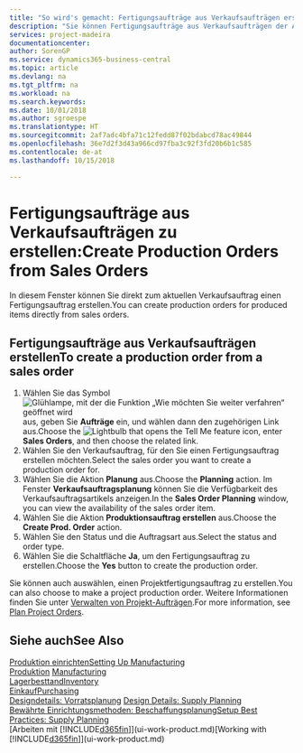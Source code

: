 ```yaml
---
title: "So wird's gemacht: Fertigungsaufträge aus Verkaufsaufträgen erstellen | Microsoft Docs"
description: "Sie können Fertigungsaufträge aus Verkaufsaufträgen der Abteilung Vertrieb und Marketing erstellen."
services: project-madeira
documentationcenter: 
author: SorenGP
ms.service: dynamics365-business-central
ms.topic: article
ms.devlang: na
ms.tgt_pltfrm: na
ms.workload: na
ms.search.keywords: 
ms.date: 10/01/2018
ms.author: sgroespe
ms.translationtype: HT
ms.sourcegitcommit: 2af7adc4bfa71c12fedd87f02bdabcd78ac49844
ms.openlocfilehash: 36e7d2f3d43a966cd97fba3c92f3fd20b6b1c585
ms.contentlocale: de-at
ms.lasthandoff: 10/15/2018

---
```

# <a name="create-production-orders-from-sales-orders"></a><span data-ttu-id="53e60-103">Fertigungsaufträge aus Verkaufsaufträgen zu erstellen:</span><span class="sxs-lookup"><span data-stu-id="53e60-103">Create Production Orders from Sales Orders</span></span>
<span data-ttu-id="53e60-104">In diesem Fenster können Sie direkt zum aktuellen Verkaufsauftrag einen Fertigungsauftrag erstellen.</span><span class="sxs-lookup"><span data-stu-id="53e60-104">You can create production orders for produced items directly from sales orders.</span></span>  

## <a name="to-create-a-production-order-from-a-sales-order"></a><span data-ttu-id="53e60-105">Fertigungsaufträge aus Verkaufsaufträgen erstellen</span><span class="sxs-lookup"><span data-stu-id="53e60-105">To create a production order from a sales order</span></span>  

1.  <span data-ttu-id="53e60-106">Wählen Sie das Symbol ![Glühlampe, mit der die Funktion „Wie möchten Sie weiter verfahren“ geöffnet wird](media/ui-search/search_small.png "Wie möchten Sie weiter verfahren?") aus, geben Sie **Aufträge** ein, und wählen dann den zugehörigen Link aus.</span><span class="sxs-lookup"><span data-stu-id="53e60-106">Choose the ![Lightbulb that opens the Tell Me feature](media/ui-search/search_small.png "Tell me what you want to do") icon, enter **Sales Orders**, and then choose the related link.</span></span>  
2.  <span data-ttu-id="53e60-107">Wählen Sie den Verkaufsauftrag, für den Sie einen Fertigungsauftrag erstellen möchten.</span><span class="sxs-lookup"><span data-stu-id="53e60-107">Select the sales order you want to create a production order for.</span></span>  
3.  <span data-ttu-id="53e60-108">Wählen Sie die Aktion **Planung** aus.</span><span class="sxs-lookup"><span data-stu-id="53e60-108">Choose the **Planning** action.</span></span> <span data-ttu-id="53e60-109">Im Fenster **Verkaufsauftragsplanung** können Sie die Verfügbarkeit des Verkaufsauftragsartikels anzeigen.</span><span class="sxs-lookup"><span data-stu-id="53e60-109">In the **Sales Order Planning** window, you can view the availability of the sales order item.</span></span>  
4.  <span data-ttu-id="53e60-110">Wählen Sie die Aktion **Produktionsauftrag erstellen** aus.</span><span class="sxs-lookup"><span data-stu-id="53e60-110">Choose the **Create Prod. Order** action.</span></span>  
5.  <span data-ttu-id="53e60-111">Wählen Sie den Status und die Auftragsart aus.</span><span class="sxs-lookup"><span data-stu-id="53e60-111">Select the status and order type.</span></span>  
6.  <span data-ttu-id="53e60-112">Wählen Sie die Schaltfläche **Ja**, um den Fertigungsauftrag zu erstellen.</span><span class="sxs-lookup"><span data-stu-id="53e60-112">Choose the **Yes** button to create the production order.</span></span>

<span data-ttu-id="53e60-113">Sie können auch auswählen, einen Projektfertigungsauftrag zu erstellen.</span><span class="sxs-lookup"><span data-stu-id="53e60-113">You can also choose to make a project production order.</span></span> <span data-ttu-id="53e60-114">Weitere Informationen finden Sie unter [Verwalten von Projekt-Aufträgen](production-how-to-plan-project-orders.md).</span><span class="sxs-lookup"><span data-stu-id="53e60-114">For more information, see [Plan Project Orders](production-how-to-plan-project-orders.md).</span></span>   

## <a name="see-also"></a><span data-ttu-id="53e60-115">Siehe auch</span><span class="sxs-lookup"><span data-stu-id="53e60-115">See Also</span></span>  
[<span data-ttu-id="53e60-116">Produktion einrichten</span><span class="sxs-lookup"><span data-stu-id="53e60-116">Setting Up Manufacturing</span></span>](production-configure-production-processes.md)  
<span data-ttu-id="53e60-117">[Produktion](production-manage-manufacturing.md)  </span><span class="sxs-lookup"><span data-stu-id="53e60-117">[Manufacturing](production-manage-manufacturing.md)  </span></span>  
[<span data-ttu-id="53e60-118">Lagerbesttand</span><span class="sxs-lookup"><span data-stu-id="53e60-118">Inventory</span></span>](inventory-manage-inventory.md)  
[<span data-ttu-id="53e60-119">Einkauf</span><span class="sxs-lookup"><span data-stu-id="53e60-119">Purchasing</span></span>](purchasing-manage-purchasing.md)  
<span data-ttu-id="53e60-120">[Designdetails: Vorratsplanung](design-details-supply-planning.md) </span><span class="sxs-lookup"><span data-stu-id="53e60-120">[Design Details: Supply Planning](design-details-supply-planning.md) </span></span>  
[<span data-ttu-id="53e60-121">Bewährte Einrichtungsmethoden: Beschaffungsplanung</span><span class="sxs-lookup"><span data-stu-id="53e60-121">Setup Best Practices: Supply Planning</span></span>](setup-best-practices-supply-planning.md)  
<span data-ttu-id="53e60-122">[Arbeiten mit [!INCLUDE[d365fin](includes/d365fin_md.md)]](ui-work-product.md)</span><span class="sxs-lookup"><span data-stu-id="53e60-122">[Working with [!INCLUDE[d365fin](includes/d365fin_md.md)]](ui-work-product.md)</span></span>

